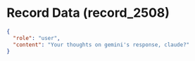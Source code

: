 # Record Data (record_2508)

```json
{
  "role": "user",
  "content": "Your thoughts on gemini's response, claude?"
}
```
